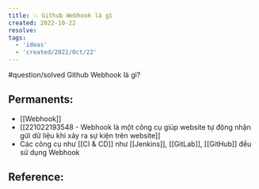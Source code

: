 ```yaml
---
title: 💥 Github Webhook là gì
created: 2022-10-22
resolve: 
tags:
  - 'ideas'
  - 'created/2022/Oct/22'
---
```

#question/solved
Github Webhook là gì?

## Permanents:
- [[Webhook]]
- [[221022193548 - Webhook là một công cụ giúp website tự động nhận gửi dữ liệu khi xảy ra sự kiện trên website]]
- Các công cụ như [[CI & CD]] như [[Jenkins]], [[GitLab]], [[GitHub]] đều sử dụng Webhook

## Reference:
